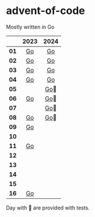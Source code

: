 # advent-of-code

Mostly written in Go

|        | 2023 | 2024 |
|------  |:----:|:----:|
| **01** | [Go](./go/2023/01/day01.go) |[Go](./go/2024/01/day01.go) |
| **02** | [Go](./go/2023/02/day02.go) |[Go](./go/2024/02/day02.go) |
| **03** | [Go](./go/2023/03/day03.go) |[Go](./go/2024/03/day03.go) |
| **04** | [Go](./go/2023/04/day04.go)|[Go](./go/2024/04/day04.go) |
| **05** | |[Go](./go/2024/05/day05.go)🧪 |
| **06** | [Go](./go/2023/06/day06.go)|[Go](./go/2024/06/day06.go)🧪|
| **07** | |[Go](./go/2024/07/day07.go)🧪|
| **08** | [Go](./go/2023/08/day08.go)|[Go](./go/2024/08/day08.go)🧪|
| **09** | [Go](./go/2023/09/day09.go)|
| **10** | |
| **11** | [Go](./go/2023/11/day11.go)|
| **12** | |
| **13** | |
| **14** | |
| **15** | |
| **16** | [Go](./go/2023/16/day16.go) |

Day with 🧪 are provided with tests.